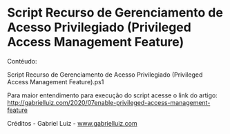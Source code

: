 # Script Recurso de Gerenciamento de Acesso Privilegiado (Privileged Access Management Feature)

Contéudo:

Script Recurso de Gerenciamento de Acesso Privilegiado (Privileged Access Management Feature).ps1

Para maior entendimento para execução do script acesse o link do artigo: http://gabrielluiz.com/2020/07enable-privileged-access-management-feature

Créditos - Gabriel Luiz - www.gabrielluiz.com
